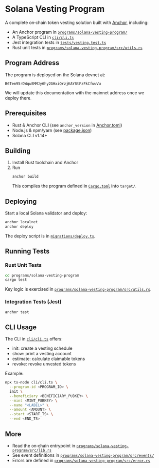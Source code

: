 # Solana Vesting Program

A complete on‐chain token vesting solution built with [Anchor](Anchor.toml), including:

- An Anchor program in
  [`programs/solana-vesting-program/`](programs/solana-vesting-program/)
- A TypeScript CLI in
  [`cli/cli.ts`](cli/cli.ts)
- Jest integration tests in
  [`tests/vesting.test.ts`](tests/vesting.test.ts)
- Rust unit tests in
  [`programs/solana-vesting-program/src/utils.rs`](programs/solana-vesting-program/src/utils.rs)

## Program Address

The program is deployed on the Solana devnet at:

```
B6Ten95rDWqw8MMJy6hy2GHxiQrzjKAYBtFzFkCfuwVu
```

We will update this documentation with the mainnet address once we deploy there.

## Prerequisites

- Rust & Anchor CLI (see `anchor_version` in [Anchor.toml](Anchor.toml))
- Node.js & npm/yarn (see [package.json](package.json))
- Solana CLI v1.14+

## Building

1. Install Rust toolchain and Anchor
2. Run
   ```sh
   anchor build
   ```
   This compiles the program defined in [`Cargo.toml`](Cargo.toml) into `target/`.

## Deploying

Start a local Solana validator and deploy:

```sh
anchor localnet
anchor deploy
```

The deploy script is in
[`migrations/deploy.ts`](migrations/deploy.ts).

## Running Tests

### Rust Unit Tests

```sh
cd programs/solana-vesting-program
cargo test
```

Key logic is exercised in
[`programs/solana-vesting-program/src/utils.rs`](programs/solana-vesting-program/src/utils.rs).

### Integration Tests (Jest)

```sh
anchor test
```

## CLI Usage

The CLI in [`cli/cli.ts`](cli/cli.ts) offers:

- init: create a vesting schedule
- show: print a vesting account
- estimate: calculate claimable tokens
- revoke: revoke unvested tokens

Example:

```sh
npx ts-node cli/cli.ts \
  --program-id <PROGRAM_ID> \
  init \
  --beneficiary <BENEFICIARY_PUBKEY> \
  --mint <MINT_PUBKEY> \
  --name "<LABEL>" \
  --amount <AMOUNT> \
  --start <START_TS> \
  --end <END_TS>
```

## More

- Read the on‐chain entrypoint in
  [`programs/solana-vesting-program/src/lib.rs`](programs/solana-vesting-program/src/lib.rs)
- See event definitions in
  [`programs/solana-vesting-program/src/events/`](programs/solana-vesting-program/src/events/)
- Errors are defined in
  [`programs/solana-vesting-program/src/error.rs`](programs/solana-vesting-program/src/error.rs)
